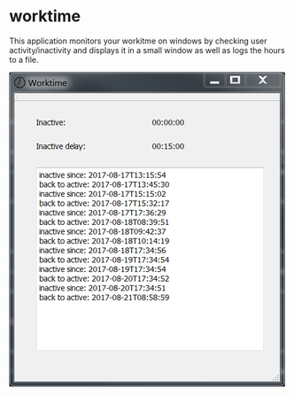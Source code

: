 # worktime

This application monitors your workitme on windows by checking user activity/inactivity and displays it in a small window as well as logs the hours to a file.

![Alt text](/screenshot.png?raw=true "screenshot")

